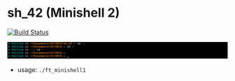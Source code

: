 sh_42 (Minishell 2)
==================
[![Build Status](https://travis-ci.org/Vallium/sh_42.svg)](https://travis-ci.org/Vallium/sh_42)

![alt tag](img/screenshot1.png)

- usage: ```./ft_minishell1```
